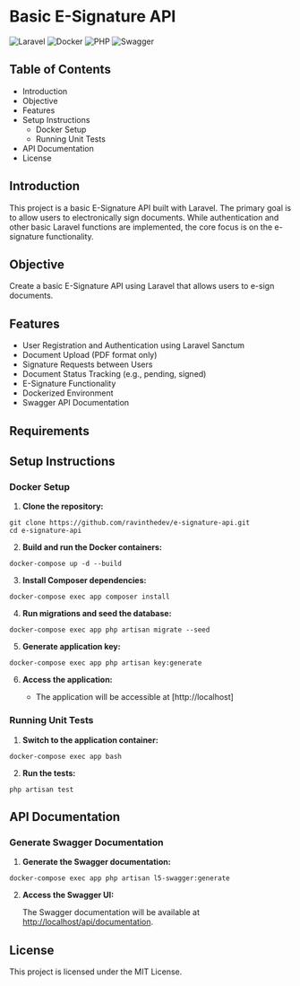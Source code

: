 # Basic E-Signature API

![Laravel](https://img.shields.io/badge/Laravel-v11.x-red)
![Docker](https://img.shields.io/badge/Docker-20.10.10-blue)
![PHP](https://img.shields.io/badge/PHP-8.3-green)
![Swagger](https://img.shields.io/badge/Swagger-3.52-brightgreen)

## Table of Contents

- Introduction
- Objective
- Features
- Setup Instructions
  - Docker Setup
  - Running Unit Tests
- API Documentation
- License

## Introduction

This project is a basic E-Signature API built with Laravel. The primary goal is to allow users to electronically sign documents. While authentication and other basic Laravel functions are implemented, the core focus is on the e-signature functionality.

## Objective

Create a basic E-Signature API using Laravel that allows users to e-sign documents.

## Features

- User Registration and Authentication using Laravel Sanctum
- Document Upload (PDF format only)
- Signature Requests between Users
- Document Status Tracking (e.g., pending, signed)
- E-Signature Functionality
- Dockerized Environment
- Swagger API Documentation

## Requirements

## Setup Instructions

### Docker Setup

1. **Clone the repository:**

```
git clone https://github.com/ravinthedev/e-signature-api.git
cd e-signature-api
   ```

2. **Build and run the Docker containers:**

```
docker-compose up -d --build
   ```

3. **Install Composer dependencies:**

```
docker-compose exec app composer install
   ```

4. **Run migrations and seed the database:**

 ```
docker-compose exec app php artisan migrate --seed
   ```

5. **Generate application key:**

```
docker-compose exec app php artisan key:generate
   ```

6. **Access the application:**

   - The application will be accessible at [http://localhost]

### Running Unit Tests

1. **Switch to the application container:**

```
docker-compose exec app bash
   ```

2. **Run the tests:**

```
php artisan test
   ```

## API Documentation

### Generate Swagger Documentation


1. **Generate the Swagger documentation:**

 ```
docker-compose exec app php artisan l5-swagger:generate
   ```

2. **Access the Swagger UI:**

   The Swagger documentation will be available at [http://localhost/api/documentation](http://localhost/api/documentation).



## License

This project is licensed under the MIT License.
